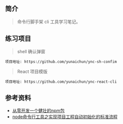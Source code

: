 ## 简介

> 命令行脚手架 cli 工具学习笔记。

## 练习项目

> shell 确认弹窗

```text
项目地址: https://github.com/yunaichun/ync-sh-confim
```

> React 项目模版

```text
项目地址: https://github.com/yunaichun/ync-react-cli
```

## 参考资料

- [从零开发一个健壮的npm包](https://juejin.cn/post/6844903605229584398)
- [node命令行工具之实现项目工程自动初始化的标准流程](https://juejin.cn/post/6844903910793019399)
